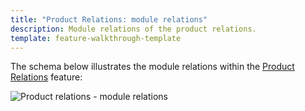 ```yaml
---
title: "Product Relations: module relations"
description: Module relations of the product relations.
template: feature-walkthrough-template
---
```


The schema below illustrates the module relations within the [Product Relations](/docs/scos/user/features/{{page.version}}/product-relations-feature-overview.html) feature:


<div class="width-100">

![Product relations - module relations](https://spryker.s3.eu-central-1.amazonaws.com/docs/Features/Product+Management/Product+Relations/Product+Relations+Feature+Overview/202006.0/product-relations-module-relations.png)

</div>
